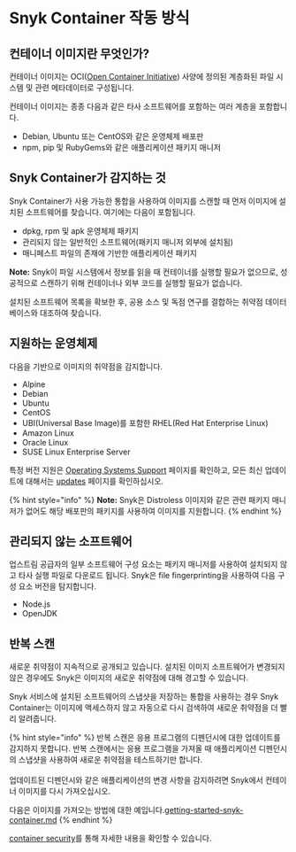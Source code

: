 # Snyk Container 작동 방식

## 컨테이너 이미지란 무엇인가?

컨테이너 이미지는 OCI([Open Container Initiative](https://opencontainers.org)) 사양에 정의된 계층화된 파일 시스템 및 관련 메타데이터로 구성됩니다.

컨테이너 이미지는 종종 다음과 같은 타사 소프트웨어를 포함하는 여러 계층을 포함합니다.

* Debian, Ubuntu 또는 CentOS와 같은 운영체제 배포판
* npm, pip 및 RubyGems와 같은 애플리케이션 패키지 매니저

## Snyk Container가 감지하는 것

Snyk Container가 사용 가능한 통합을 사용하여 이미지를 스캔할 때 먼저 이미지에 설치된 소프트웨어를 찾습니다. 여기에는 다음이 포함됩니다.

* dpkg, rpm 및 apk 운영체제 패키지
* 관리되지 않는 일반적인 소프트웨어(패키지 매니저 외부에 설치됨)
* 매니페스트 파일의 존재에 기반한 애플리케이션 패키지

**Note:** Snyk이 파일 시스템에서 정보를 읽을 때 컨테이너를 실행할 필요가 없으므로, 성공적으로 스캔하기 위해 컨테이너나 외부 코드를 실행할 필요가 없습니다.

설치된 소프트웨어 목록을 확보한 후, 공용 소스 및 독점 연구를 결합하는 취약점 데이터베이스와 대조하여 찾습니다.

## 지원하는 운영체제

다음을 기반으로 이미지의 취약점을 감지합니다.

* Alpine
* Debian
* Ubuntu
* CentOS
* UBI(Universal Base Image)를 포함한 RHEL(Red Hat Enterprise Linux)
* Amazon Linux
* Oracle Linux
* SUSE Linux Enterprise Server

특정 버전 지원은 [Operating Systems Support](https://docs.snyk.io/snyk-container/snyk-container-security-basics/supported-operating-system-distributions) 페이지를 확인하고, 모든 최신 업데이트에 대해서는 [updates](https://updates.snyk.io) 페이지를 확인하십시오.

{% hint style="info" %}
**Note:** Snyk은 Distroless 이미지와 같은 관련 패키지 매니저가 없어도 해당 배포판의 패키지를 사용하여 이미지를 지원합니다.
{% endhint %}

## 관리되지 않는 소프트웨어

업스트림 공급자의 일부 소프트웨어 구성 요소는 패키지 매니저를 사용하여 설치되지 않고 타사 실행 파일로 다운로드 됩니다. Snyk은 file fingerprinting을 사용하여 다음 구성 요소 버전을 탐지합니다.

* Node.js
* OpenJDK

## 반복 스캔

새로운 취약점이 지속적으로 공개되고 있습니다. 설치된 이미지 소프트웨어가 변경되지 않은 경우에도 Snyk은 이미지의 새로운 취약점에 대해 경고할 수 있습니다.

Snyk 서비스에 설치된 소프트웨어의 스냅샷을 저장하는 통합을 사용하는 경우 Snyk Container는 이미지에 액세스하지 않고 자동으로 다시 검색하여 새로운 취약점을 더 빨리 알려줍니다.

{% hint style="info" %}
반복 스캔은 응용 프로그램의 디펜던시에 대한 업데이트를 감지하지 못합니다. 반복 스캔에서는 응용 프로그램을 가져올 때 애플리케이션 디펜던시의 스냅샷을 사용하여 새로운 취약점을 테스트하기만 합니다.\
\
업데이트된 디펜던시와 같은 애플리케이션의 변경 사항을 감지하려면 Snyk에서 컨테이너 이미지를 다시 가져오십시오.

다음은 이미지를 가져오는 방법에 대한 예입니다.[getting-started-snyk-container.md](../getting-started-snyk-container.md "mention")
{% endhint %}

[container security](https://snyk.io/learn/container-security/)를 통해 자세한 내용을 확인할 수 있습니다.
